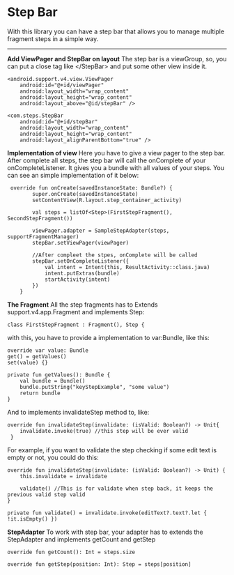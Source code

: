 # Step Bar

With this library you can have a step bar that allows you to manage multiple fragment steps in a simple way.


----------


**Add ViewPager and StepBar on layout**
The step bar is a viewGroup, so, you can put a close tag like \</StepBar>
and put some other view inside it.

    <android.support.v4.view.ViewPager
        android:id="@+id/viewPager"
        android:layout_width="wrap_content"
        android:layout_height="wrap_content"
        android:layout_above="@id/stepBar" />

    <com.steps.StepBar
        android:id="@+id/stepBar"
        android:layout_width="wrap_content"
        android:layout_height="wrap_content"
        android:layout_alignParentBottom="true" />


**Implementation of view**
Here you have to give a view pager to the step bar.  After complete all steps, the step bar will call the  onComplete of your onCompleteListener. It gives you a bundle with all values of your steps. You can see an simple implementation of it below:

     override fun onCreate(savedInstanceState: Bundle?) {
            super.onCreate(savedInstanceState)
            setContentView(R.layout.step_container_activity)

            val steps = listOf<Step>(FirstStepFragment(), SecondStepFragment())

            viewPager.adapter = SampleStepAdapter(steps, supportFragmentManager)
            stepBar.setViewPager(viewPager)

		    //After compleet the stpes, onComplete will be called
	        stepBar.setOnCompleteListener({
				val intent = Intent(this, ResultActivity::class.java)
	            intent.putExtras(bundle)
	            startActivity(intent)
            })
        }
**The Fragment**
    All the step fragments has to Extends support.v4.app.Fragment and implements Step:

    class FirstStepFragment : Fragment(), Step {
with this, you have to provide a implementation to var:Bundle, like this:

    override var value: Bundle
    get() = getValues()
    set(value) {}

    private fun getValues(): Bundle {
        val bundle = Bundle()
        bundle.putString("keyStepExample", "some value")
        return bundle
    }

And to implements invalidateStep method to, like:

    override fun invalidateStep(invalidate: (isValid: Boolean?) -> Unit{
        invalidate.invoke(true) //this step will be ever valid
     }
For example, if you want to validate the step checking if some edit text is empty or not, you could do this:

    override fun invalidateStep(invalidate: (isValid: Boolean?) -> Unit) {
        this.invalidate = invalidate

        validate() //This is for validate when step back, it keeps the previous valid step valid
    }

    private fun validate() = invalidate.invoke(editText?.text?.let { !it.isEmpty() })

**StepAdapter**
To work with step bar, your adapter has to extends the StepAdapter and implements getCount and getStep

    override fun getCount(): Int = steps.size

    override fun getStep(position: Int): Step = steps[position]

